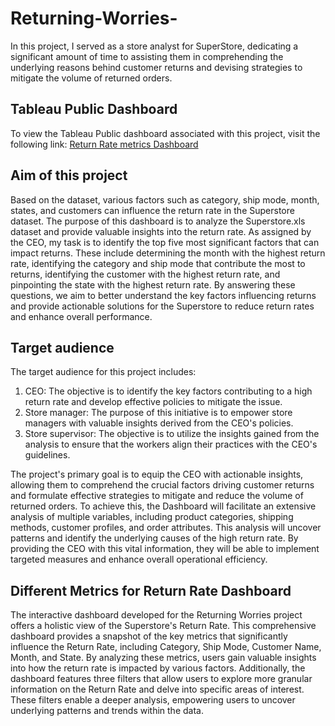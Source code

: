 # Returning-Worries-
In this project, I served as a store analyst for SuperStore, dedicating a significant amount of time to assisting them in comprehending the underlying reasons behind customer returns and devising strategies to mitigate the volume of returned orders.

## Tableau Public Dashboard
To view the Tableau Public dashboard associated with this project, visit the following link:
[Return Rate metrics Dashboard](https://public.tableau.com/views/ProjectReturningWorries/DifferentmetricsforReturnrate?:language=en-US&publish=yes&:display_count=n&:origin=viz_share_link)

## Aim of this project
Based on the dataset, various factors such as category, ship mode, month, states, and customers can influence the return rate in the Superstore dataset. The purpose of this dashboard is to analyze the Superstore.xls dataset and provide valuable insights into the return rate. As assigned by the CEO, my task is to identify the top five most significant factors that can impact returns. These include determining the month with the highest return rate, identifying the category and ship mode that contribute the most to returns, identifying the customer with the highest return rate, and pinpointing the state with the highest return rate. By answering these questions, we aim to better understand the key factors influencing returns and provide actionable solutions for the Superstore to reduce return rates and enhance overall performance.
 ## Target audience
 The target audience for this project includes:
1. CEO: The objective is to identify the key factors contributing to a high return rate and develop effective policies to mitigate the issue.
2.	Store manager: The purpose of this initiative is to empower store managers with valuable insights derived from the CEO's policies.
3.	Store supervisor: The objective is to utilize the insights gained from the analysis to ensure that the workers align their practices with the CEO's guidelines.

The project's primary goal is to equip the CEO with actionable insights, allowing them to comprehend the crucial factors driving customer returns and formulate effective strategies to mitigate and reduce the volume of returned orders. To achieve this, the Dashboard will facilitate an extensive analysis of multiple variables, including product categories, shipping methods, customer profiles, and order attributes. This analysis will uncover patterns and identify the underlying causes of the high return rate. By providing the CEO with this vital information, they will be able to implement targeted measures and enhance overall operational efficiency.

## Different Metrics for Return Rate Dashboard

The interactive dashboard developed for the Returning Worries project offers a holistic view of the Superstore's Return Rate. This comprehensive dashboard provides a snapshot of the key metrics that significantly influence the Return Rate, including Category, Ship Mode, Customer Name, Month, and State. By analyzing these metrics, users gain valuable insights into how the return rate is impacted by various factors. Additionally, the dashboard features three filters that allow users to explore more granular information on the Return Rate and delve into specific areas of interest. These filters enable a deeper analysis, empowering users to uncover underlying patterns and trends within the data.
 
 
